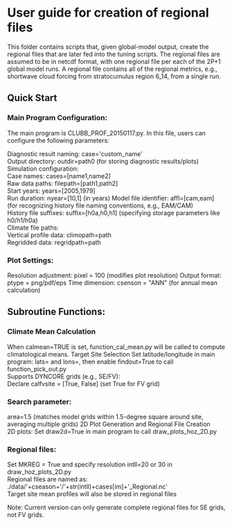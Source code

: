 # User guide for creation of regional files

This folder contains scripts that, given global-model output,
create the regional files that are later fed into the tuning scripts.
The regional files are assumed to be in netcdf format,
with one regional file per each of the 2P+1 global model runs.
A regional file contains all of the regional metrics,
e.g., shortwave cloud forcing from stratocumulus region 6_14,
from a single run.  

## Quick Start

### Main Program Configuration:

The main program is CLUBB_PROF_20150117.py.  In this file, users 
can configure the following parameters:

Diagnostic result naming: case='custom_name'  
Output directory: outdir=path0 (for storing diagnostic results/plots)  
Simulation configuration:  
Case names: cases=[name1,name2]  
Raw data paths: filepath=[path1,path2]  
Start years: years=[2005,1979]  
Run duration: nyear=[10,1] (in years)
Model file identifier: affl=[cam,eam] (for recognizing history file naming conventions, e.g., EAM/CAM)  
History file suffixes: suffix=[h0a,h0,h1] (specifying storage parameters like h0/h1/h0a)  
Climate file paths:  
Vertical profile data: climopath=path  
Regridded data: regridpath=path  

### Plot Settings:

Resolution adjustment: pixel = 100 (modifies plot resolution)
Output format: ptype = png/pdf/eps 
Time dimension: csenson = "ANN" (for annual mean calculation)

## Subroutine Functions:

### Climate Mean Calculation
When calmean=TRUE is set, function_cal_mean.py will be called to compute climatological means.
Target Site Selection
Set latitude/longitude in main program: lats= and lons=, then enable findout=True to call function_pick_out.py  
Supports DYNCORE grids (e.g., SE/FV):  
Declare calfvsite = [True, False] (set True for FV grid)

### Search parameter: 

area=1.5 (matches model grids within 1.5-degree square around site, averaging multiple grids)
2D Plot Generation and Regional File Creation  
2D plots: Set draw2d=True in main program to call draw_plots_hoz_2D.py

### Regional files:

Set MKREG = True and specify resolution intll=20 or 30 in draw_hoz_plots_2D.py  
Regional files are named as: ./data/'+cseason+'/'+str(intll)+cases[im]+'_Regional.nc'  
Target site mean profiles will also be stored in regional files

Note: Current version can only generate complete regional files for SE grids, not FV grids.
